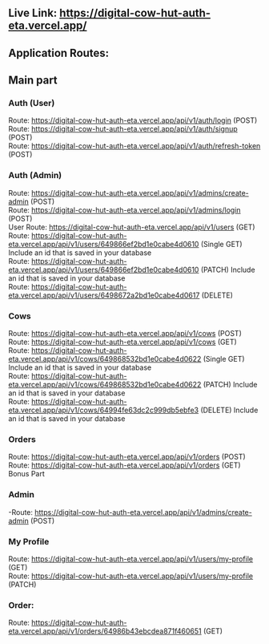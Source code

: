 ## Live Link: https://digital-cow-hut-auth-eta.vercel.app/


## Application Routes:

## Main part

### Auth (User)
Route: https://digital-cow-hut-auth-eta.vercel.app/api/v1/auth/login (POST)  <br/>
Route: https://digital-cow-hut-auth-eta.vercel.app/api/v1/auth/signup (POST)    <br/>
Route: https://digital-cow-hut-auth-eta.vercel.app/api/v1/auth/refresh-token (POST)  <br/>

### Auth (Admin)
Route: https://digital-cow-hut-auth-eta.vercel.app/api/v1/admins/create-admin (POST) <br/>
Route: https://digital-cow-hut-auth-eta.vercel.app/api/v1/admins/login (POST)  <br/>
User
Route: https://digital-cow-hut-auth-eta.vercel.app/api/v1/users (GET)    <br/>
Route: https://digital-cow-hut-auth-eta.vercel.app/api/v1/users/649866ef2bd1e0cabe4d0610 (Single GET) Include an id that is saved in your database    <br/>
Route: https://digital-cow-hut-auth-eta.vercel.app/api/v1/users/649866ef2bd1e0cabe4d0610 (PATCH) Include an id that is saved in your database    <br/>
Route: https://digital-cow-hut-auth-eta.vercel.app/api/v1/users/6498672a2bd1e0cabe4d0617 (DELETE)      <br/>
### Cows
Route: https://digital-cow-hut-auth-eta.vercel.app/api/v1/cows (POST)    <br/>
Route: https://digital-cow-hut-auth-eta.vercel.app/api/v1/cows (GET)        <br/>
Route: https://digital-cow-hut-auth-eta.vercel.app/api/v1/cows/649868532bd1e0cabe4d0622 (Single GET) Include an id that is saved in your database         <br/>
Route: https://digital-cow-hut-auth-eta.vercel.app/api/v1/cows/649868532bd1e0cabe4d0622 (PATCH) Include an id that is saved in your database              <br/>
Route: https://digital-cow-hut-auth-eta.vercel.app/api/v1/cows/64994fe63dc2c999db5ebfe3 (DELETE) Include an id that is saved in your database              <br/>
### Orders
Route: https://digital-cow-hut-auth-eta.vercel.app/api/v1/orders (POST)   <br/>
Route: https://digital-cow-hut-auth-eta.vercel.app/api/v1/orders (GET)    <br/>
Bonus Part
### Admin
-Route: https://digital-cow-hut-auth-eta.vercel.app/api/v1/admins/create-admin (POST)   <br/>

### My Profile
Route: https://digital-cow-hut-auth-eta.vercel.app/api/v1/users/my-profile (GET)   <br/>
Route: https://digital-cow-hut-auth-eta.vercel.app/api/v1/users/my-profile (PATCH)   <br/>
### Order:
Route: https://digital-cow-hut-auth-eta.vercel.app/api/v1/orders/64986b43ebcdea871f460651 (GET)  <br/>
